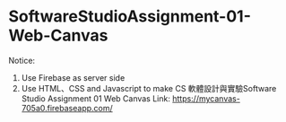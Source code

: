 # SoftwareStudioAssignment-01-Web-Canvas
Notice:
  1. Use Firebase as server side
  2. Use HTML、CSS and Javascript to make
CS 軟體設計與實驗Software Studio Assignment 01 Web Canvas
Link: https://mycanvas-705a0.firebaseapp.com/
